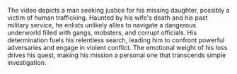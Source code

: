 The video depicts a man seeking justice for his missing daughter, possibly a victim of human trafficking.  Haunted by his wife's death and his past military service, he enlists unlikely allies to navigate a dangerous underworld filled with gangs, mobsters, and corrupt officials.  His determination fuels his relentless search, leading him to confront powerful adversaries and engage in violent conflict.  The emotional weight of his loss drives his quest, making his mission a personal one that transcends simple investigation.